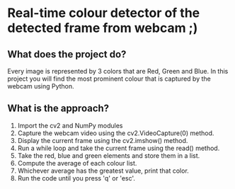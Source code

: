 # Real-time colour detector of the detected frame from webcam ;) 
## What does the project do?
Every image is represented by 3 colors that are Red, Green and Blue. In this project you will find the most prominent colour that is captured by the webcam using Python.

## What is the approach? 

1. Import the cv2 and NumPy modules
2. Capture the webcam video using the cv2.VideoCapture(0) method.
3. Display the current frame using the cv2.imshow() method.
4. Run a while loop and take the current frame using the read() method.
5. Take the red, blue and green elements and store them in a list.
6. Compute the average of each colour list.
7. Whichever average has the greatest value, print that color.
8. Run the code until you press 'q' or 'esc'. 
